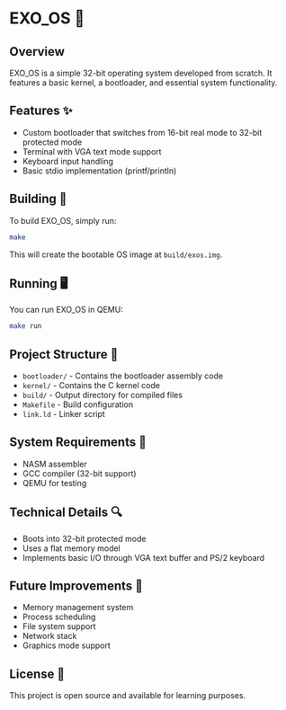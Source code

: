 # EXO_OS 🚀

## Overview
EXO_OS is a simple 32-bit operating system developed from scratch. It features a basic kernel, a bootloader, and essential system functionality.

## Features ✨
- Custom bootloader that switches from 16-bit real mode to 32-bit protected mode
- Terminal with VGA text mode support
- Keyboard input handling
- Basic stdio implementation (printf/println)

## Building 🔨
To build EXO_OS, simply run:
```bash
make
```

This will create the bootable OS image at `build/exos.img`.

## Running 🖥️
You can run EXO_OS in QEMU:
```bash
make run
```

## Project Structure 📁
- `bootloader/` - Contains the bootloader assembly code
- `kernel/` - Contains the C kernel code
- `build/` - Output directory for compiled files
- `Makefile` - Build configuration
- `link.ld` - Linker script

## System Requirements 🔧
- NASM assembler
- GCC compiler (32-bit support)
- QEMU for testing

## Technical Details 🔍
- Boots into 32-bit protected mode
- Uses a flat memory model
- Implements basic I/O through VGA text buffer and PS/2 keyboard

## Future Improvements 🔮
- Memory management system
- Process scheduling
- File system support
- Network stack
- Graphics mode support

## License 📝
This project is open source and available for learning purposes.